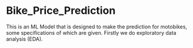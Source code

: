 # Bike_Price_Prediction
This is an ML Model that is designed to make the prediction for motobikes, some specifications of which are given.
Firstly we do exploratory data analysis (EDA).
